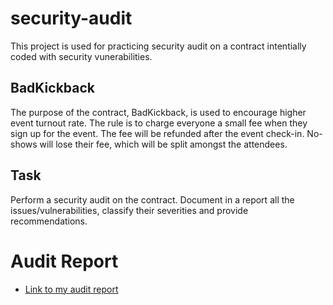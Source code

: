 # security-audit
This project is used for practicing security audit on a contract intentially coded with security vunerabilities.

## BadKickback
The purpose of the contract, BadKickback, is used to encourage higher event turnout rate. The rule is to charge everyone a small fee when they sign up for the event. The fee will be refunded after the event check-in. No-shows will lose their fee, which will be split amongst the attendees.

## Task
Perform a security audit on the contract. Document in a report all the issues/vulnerabilities, classify their severities and provide recommendations.


# Audit Report

- [Link to my audit report](./SecurityAuditReport.md)
